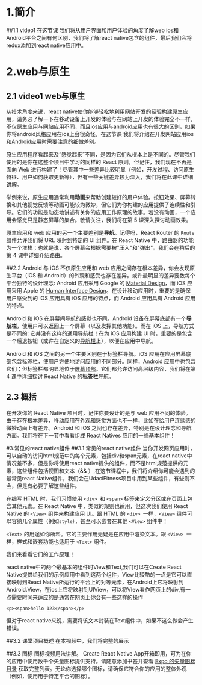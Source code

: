 # 1.简介
##1.1 video1
在这节课 我们将从用户界面和用户体验的角度了解web ios和Android平台之间有何区别，我们将了解react native包含的组件，最后我们会将redux添加到react native应用中。

# 2.web与原生
## 2.1 video1 web与原生
从技术角度来说，react native使你能够轻松地利用网站开发的经验构建原生应用，请务必了解一下在移动设备上开发的体验与在网站上开发的体验完全不一样，不仅原生应用与网站应用不同，而且ios应用与android应用也有很大的区别，如果你将android风格应用在ios上会很奇怪，在这节课 我们将介绍在开发网站应用ios和Android应用时需要注意的细微差别。

原生应用程序看起来及“感觉起来”不同，是因为它们从根本上是不同的。尽管我们使用的是你在这整个项目中学习的同样的 React 原则，但记住，我们现在不再是面向 Web 进行构建了！尽管其中一些差异比较明显（例如，开发过程、访问原生特征、用户如何获取更新等），但有一些关键差异较为深入，我们将在此课中详细讲解。

举例来说，原生应用通常利用**动画**来帮助创建较好的用户体验。按钮效果、屏幕转换和其他视觉反馈等动画可能较为微妙，但它们为你构建的应用提供了连续性和引导。它们的功能是动态地讲述有关你的应用工作原理的故事。若没有动画，一个应用会感觉只是静态屏幕的集合。敬请关注，我们将在第 5 课深入探讨动画效果。

原生应用和 web 应用的另一个主要差别是**导航**。记得吗，React Router 的 `Route` 组件允许我们将 URL 映射到特定的 UI 组件。在 React Native 中，路由器的功能为一个堆栈；也就是说，各个屏幕会根据需要被"压入"和"弹出"。我们会在稍后的第 4 课中详细介绍路由。

##2.2 Android 与 iOS
不仅原生应用和 web 应用之间存在根本差异，你会发现原生平台（iOS 和 Android）的外观和感受也存在差异。或许最明显的差异要数每个平台独特的设计理念: Android 应用采用 Google 的 [Material Design](https://material.io/guidelines/material-design/introduction.html)，而 iOS 应用采用 Apple 的 [Human Interface Design](https://developer.apple.com/ios/human-interface-guidelines/overview/themes/)。在设计移动应用时，重要的是确保用户感受到的 iOS 应用具有 iOS 应用的特点，而 Android 应用具有 Android 应用的特点。

Android 和 iOS 在屏幕间导航的感觉也不同。Android 设备在屏幕底部有一个**导航栏**，使用户可以返回上一个屏幕（以及发挥其他功能）。而在 iOS 上，导航方式是不同的: 它并没有这样的通用导航栏！在为 iOS 应用构建 UI 时，重要的是包含一个后退按钮（或许在自定义的[导航栏](https://developer.apple.com/ios/human-interface-guidelines/overview/themes/)上），以便在应用中导航。

Android 和 iOS 之间的另一个主要区别在于标签栏导航。iOS 应用在应用屏幕底部包含[标签栏](https://developer.apple.com/ios/human-interface-guidelines/overview/themes/)，使用户方便地访问应用的不同部分。同样，Android 应用中也包含它们；但标签栏都明显地位于[屏幕顶部](https://material.io/guidelines/components/tabs.html)。它们都允许访问高层级内容，我们将在第 4 课中详细探讨 React Native 的**标签栏**导航。

## 2.3 概括
在开发你的 React Native 项目时，记住你要设计的是与 web 应用不同的体验。由于存在根本差异，移动应用在外观和感觉方面也不一样，比如在给用户连续感的微妙动画上有差异。Android 和 iOS 之间也存在差异，特别是在设计理念和导航方面。我们将在下一节中看看组成 React Natives 应用的一些基本组件！

#3.常见的react native组件
##3.1 常见的react native组件
当你开发网页应用时，可以自动的访问html规范中的每个元素，包括div和span元素，在react native中情况差不多，但是你将使用react native提供的组件，而不是html规范提供的元素，这些组件包括视图和文本（<view>&& <Text>）,在这节课程中，我们将介绍你可能会遇到的最常见react Native组件，我们会在UdaciFitness项目中用到某些组件，有些则不会，但是有必要了解这些组件。

在编写 HTML 时，我们习惯使用 `<div> `和 `<span>` 标签来定义分区或在页面上包含其他元素。在 React Native 中，类似的规则也适用，但这次我们使用 React Native 的 `<View>` 组件来构建应用 UI。跟 HTML 的 `<div> `一样，`<View>` 组件可以容纳几个属性（例如`style`），甚至可以嵌套在其他 `<View>` 组件中！

`<Text>` 的用途如你所料。它的主要作用无疑是在应用中渲染文本。跟 `<View> `一样，样式和嵌套功能也适用于 `<Text>` 组件。

我们来看看它们的工作原理！

react native中的两个最基本的组件时View和Text,我们可以在Create React Native提供给我们的示例应用中看到这两个组件，View比较酷的一点是它可以直接映射到React Native所运行的平台上的对等元素，在Android上它将映射到Android.View，在ios上它将映射到UIView，可以将VIew看作网页上的div,有一点需要时间来适应的是通常在网页上你会有一些这样的操作

```
<p><span>hello 123</span></p>
```

但对于react native来说，需要将该文本封装在Text组件中，如果不这么做会产生错误。

##3.2 课堂项目概述
在本视频中，我们将完整的展示

##3.3 图标
图标视频用法讲解。
Create React Native App开箱即用，可为在你的应用中使用数千个矢量图标提供支持。请随意添加书签并查看 [Expo 的矢量图标目录](https://expo.github.io/vector-icons/) 获取完整列表。无论你选择哪个图标，请确保它符合你的应用的整体外观（例如，使用用于特定平台的图标）。
